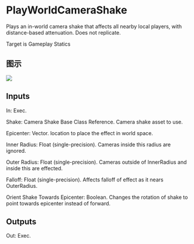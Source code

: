 # PlayWorldCameraShake

Plays an in-world camera shake that affects all nearby local players, with distance-based attenuation. Does not replicate.

Target is Gameplay Statics

## 图示

![]($-20221218-18131696.png)

## Inputs

In: Exec.

Shake: Camera Shake Base Class Reference. Camera shake asset to use.

Epicenter: Vector. location to place the effect in world space.

Inner Radius: Float (single-precision). Cameras inside this radius are ignored.

Outer Radius: Float (single-precision). Cameras outside of InnerRadius and inside this are effected.

Falloff: Float (single-precision). Affects falloff of effect as it nears OuterRadius.

Orient Shake Towards Epicenter: Boolean. Changes the rotation of shake to point towards epicenter instead of forward.  

## Outputs

Out: Exec.

